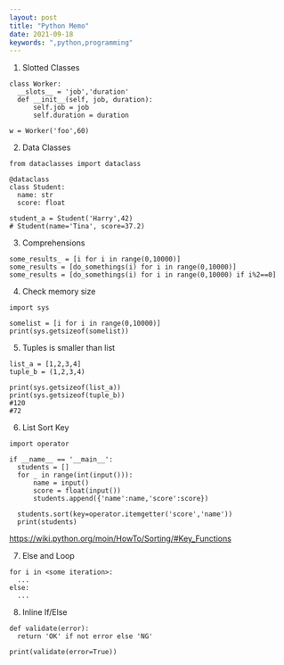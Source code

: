 ```yaml
---
layout: post
title: "Python Memo"
date: 2021-09-18
keywords: ",python,programming"
---
```


1. Slotted Classes

  ```
  class Worker:
    __slots__ = 'job','duration'
    def __init__(self, job, duration):
        self.job = job
        self.duration = duration
        
  w = Worker('foo',60)
  ```

2. Data Classes
   
  ```
  from dataclasses import dataclass
  
  @dataclass
  class Student:
    name: str
    score: float
  
  student_a = Student('Harry',42)
  # Student(name='Tina', score=37.2)
  ```

3. Comprehensions
   
  ```
  some_results_ = [i for i in range(0,10000)]
  some_results = [do_somethings(i) for i in range(0,10000)]
  some_results = [do_somethings(i) for i in range(0,10000) if i%2==0]
  ```

4. Check memory size

  ```
  import sys
  
  somelist = [i for i in range(0,10000)]
  print(sys.getsizeof(somelist))
  ```

5. Tuples is smaller than list

  ```
  list_a = [1,2,3,4]
  tuple_b = (1,2,3,4)

  print(sys.getsizeof(list_a))
  print(sys.getsizeof(tuple_b))
  #120
  #72
  ```

6. List Sort Key
   
  ```
  import operator

  if __name__ == '__main__':
    students = []
    for _ in range(int(input())):
        name = input()
        score = float(input())
        students.append({'name':name,'score':score})
        
    students.sort(key=operator.itemgetter('score','name'))
    print(students)
  ```
  https://wiki.python.org/moin/HowTo/Sorting/#Key_Functions

7. Else and Loop

  ```
  for i in <some iteration>:
    ...
  else:
    ...
  ```

8. Inline If/Else

  ```
  def validate(error):
    return 'OK' if not error else 'NG'
    
  print(validate(error=True))
  ```
